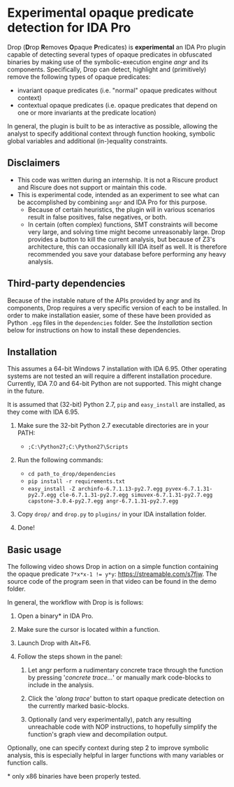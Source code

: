 # Experimental opaque predicate detection for IDA Pro

Drop (**D**rop **R**emoves **O**paque **P**redicates) is **experimental** an IDA Pro plugin capable of detecting several types of opaque predicates in obfuscated binaries by making use of the symbolic-execution engine *angr* and its components.
Specifically, Drop can detect, highlight and (primitively) remove the following types of opaque predicates:

- invariant opaque predicates (i.e. "normal" opaque predicates without context)
- contextual opaque predicates (i.e. opaque predicates that depend on one or more invariants at the predicate location)

In general, the plugin is built to be as interactive as possible, allowing the analyst to specify additional context through function hooking, symbolic global variables and additional (in-)equality constraints.

## Disclaimers

- This code was written during an internship. It is not a Riscure product and Riscure does not support or maintain this code.
- This is experimental code, intended as an experiment to see what can be accomplished by combining `angr` and IDA Pro for this purpose.
    - Because of certain heuristics, the plugin will in various scenarios result in false positives, false negatives, or both.
    - In certain (often complex) functions, SMT constraints will become very large, and solving time might become unreasonably large.
  	  Drop provides a button to kill the current analysis, but because of Z3's architecture, this can occasionally kill IDA itself as well.
      It is therefore recommended you save your database before performing any heavy analysis.

## Third-party dependencies

Because of the instable nature of the APIs provided by angr and its components, Drop requires a very specific version of each to be installed.
In order to make installation easier, some of these have been provided as Python `.egg` files in the `dependencies` folder.
See the *Installation* section below for instructions on how to install these dependencies.

## Installation

This assumes a 64-bit Windows 7 installation with IDA 6.95. Other operating systems are not tested an will require a different installation procedure. Currently, IDA 7.0 and 64-bit Python are not supported. This might change in the future.

It is assumed that (32-bit) Python 2.7, `pip` and `easy_install` are installed, as they come with IDA 6.95.

1. Make sure the 32-bit Python 2.7 executable directories are in your PATH:
    - `;C:\Python27;C:\Python27\Scripts`

2. Run the following commands:
    - `cd path_to_drop/dependencies`
    - `pip install -r requirements.txt`
    - `easy_install -Z archinfo-6.7.1.13-py2.7.egg pyvex-6.7.1.31-py2.7.egg cle-6.7.1.31-py2.7.egg simuvex-6.7.1.31-py2.7.egg capstone-3.0.4-py2.7.egg angr-6.7.1.31-py2.7.egg`
	
3. Copy `drop/` and `drop.py` to `plugins/` in your IDA installation folder.

4. Done!

## Basic usage
The following video shows Drop in action on a simple function containing the opaque predicate `7*x*x-1 != y*y`: https://streamable.com/s7fjw. The source code of the program seen in that video can be found in the demo folder.

In general, the workflow with Drop is is follows:

1. Open a binary\* in IDA Pro.

2. Make sure the cursor is located within a function.

3. Launch Drop with Alt+F6.

4. Follow the steps shown in the panel:

    1. Let angr perform a rudimentary concrete trace through the function by pressing '*concrete trace...*' or manually mark code-blocks to include in the analysis.

    2. Click the '*along trace*' button to start opaque predicate detection on the currently marked basic-blocks.

    3. Optionally (and very experimentally), patch any resulting unreachable code with NOP instructions, to hopefully simplify the function's graph view and decompilation output.

Optionally, one can specify context during step 2 to improve symbolic analysis, this is especially helpful in larger functions with many variables or function calls.

\* only x86 binaries have been properly tested.